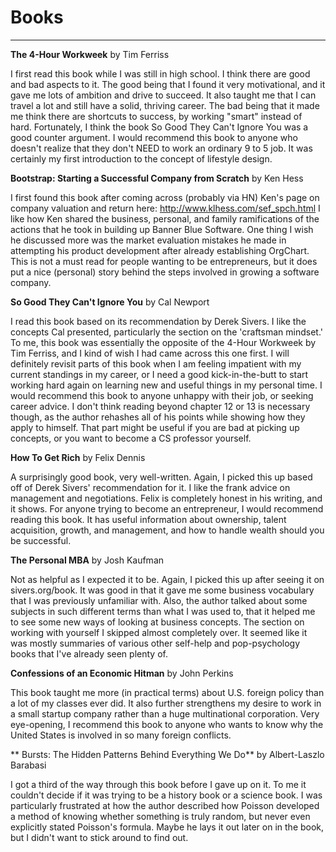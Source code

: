 Books
=========
---------

**The 4-Hour Workweek** by Tim Ferriss

I first read this book while I was still in high school.  I think there are good and bad aspects to it.  The good being that I found it very motivational, and it gave me lots of ambition and drive to succeed.  It also taught me that I can travel a lot and still have a solid, thriving career.  The bad being that it made me think there are shortcuts to success, by working "smart" instead of hard.  Fortunately, I think the book So Good They Can't Ignore You was a good counter argument.  I would recommend this book to anyone who doesn't realize that they don't NEED to work an ordinary 9 to 5 job.  It was certainly my first introduction to the concept of lifestyle design.

**Bootstrap: Starting a Successful Company from Scratch** by Ken Hess

I first found this book after coming across (probably via HN) Ken's page on company valuation and return here: http://www.klhess.com/sef_spch.html  I like how Ken shared the business, personal, and family ramifications of the actions that he took in building up Banner Blue Software.  One thing I wish he discussed more was the market evaluation mistakes he made in attempting his product development after already establishing OrgChart.  This is not a must read for people wanting to be entrepreneurs, but it does put a nice (personal) story behind the steps involved in growing a software company.

**So Good They Can't Ignore You** by Cal Newport

I read this book based on its recommendation by Derek Sivers.  I like the concepts Cal presented, particularly the section on the 'craftsman mindset.'  To me, this book was essentially the opposite of the 4-Hour Workweek by Tim Ferriss, and I kind of wish I had came across this one first.  I will definitely revisit parts of this book when I am feeling impatient with my current standings in my career, or I need a good kick-in-the-butt to start working hard again on learning new and useful things in my personal time.  I would recommend this book to anyone unhappy with their job, or seeking career advice.  I don't think reading beyond chapter 12 or 13 is necessary though, as the author rehashes all of his points while showing how they apply to himself.  That part might be useful if you are bad at picking up concepts, or you want to become a CS professor yourself.

**How To Get Rich** by Felix Dennis

A surprisingly good book, very well-written.  Again, I picked this up based off of Derek Sivers' recommendation for it.  I like the frank advice on management and negotiations.  Felix is completely honest in his writing, and it shows.  For anyone trying to become an entrepreneur, I would recommend reading this book.  It has useful information about ownership, talent acquisition, growth, and management, and how to handle wealth should you be successful.

**The Personal MBA** by Josh Kaufman

Not as helpful as I expected it to be.  Again, I picked this up after seeing it on sivers.org/book.  It was good in that it gave me some business vocabulary that I was previously unfamiliar with.  Also, the author talked about some subjects in such different terms than what I was used to, that it helped me to see some new ways of looking at business concepts.  The section on working with yourself I skipped almost completely over.  It seemed like it was mostly summaries of various other self-help and pop-psychology books that I've already seen plenty of.

**Confessions of an Economic Hitman** by John Perkins

This book taught me more (in practical terms) about U.S. foreign policy than a lot of my classes ever did.  It also further strengthens my desire to work in a small startup company rather than a huge multinational corporation.  Very eye-opening, I recommend this book to anyone who wants to know why the United States is involved in so many foreign conflicts.

** Bursts: The Hidden Patterns Behind Everything We Do** by Albert-Laszlo Barabasi

I got a third of the way through this book before I gave up on it.  To me it couldn't decide if it was trying to be a history book or a science book.  I was particularly frustrated at how the author described how Poisson developed a method of knowing whether something is truly random, but never even explicitly stated Poisson's formula.  Maybe he lays it out later on in the book, but I didn't want to stick around to find out.

